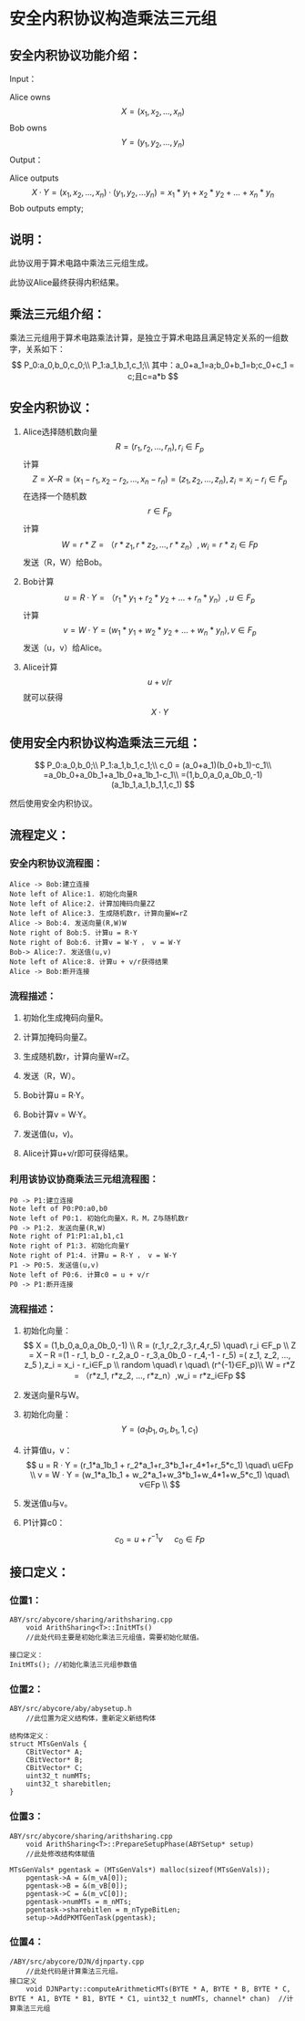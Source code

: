 # **安全内积协议构造乘法三元组**

## 安全内积协议功能介绍：

Input：

Alice owns
$$
X =(x_1,x_2 , …, x_n)
$$
Bob owns
$$
Y = (y_1, y_2, …, y_n)
$$
Output：

Alice outputs 
$$
X · Y = ( x_1,x_2,...,x_n ) · ( y_1,y_2,...y_n ) = x_1*y_1 + x_2*y_2 + ...+ x_n*y_n
$$
Bob outputs empty;

 

## 说明：

此协议用于算术电路中乘法三元组生成。

此协议Alice最终获得内积结果。



## 乘法三元组介绍：

乘法三元组用于算术电路乘法计算，是独立于算术电路且满足特定关系的一组数字，关系如下：
$$
P_0:a_0,b_0,c_0;\\
P_1:a_1,b_1,c_1;\\
其中：a_0+a_1=a;b_0+b_1=b;c_0+c_1 = c;且c=a*b
$$




## 安全内积协议：

1.  Alice选择随机数向量 
   $$
   R=(r_1, r_2, …, r_n ),r_i∈F_p
   $$
   计算
   $$
   Z = X – R =(x_1 - r_1, x_2 - r_2,...,x_n - r_n) =( z_1, z_2, …, z_n ),z_i = x_i - r_i∈F_p
   $$
   在选择一个随机数
   $$
   r∈F_p
   $$
   计算
   $$
   W = r*Z = （r*z_1, r*z_2, …, r*z_n）,w_i = r*z_i∈Fp
   $$
   发送（R，W）给Bob。

2. Bob计算 
   $$
   u = R·Y = （r_1*y_1 + r_2*y_2 + … + r_n*y_n）, u∈F_p
   $$
   计算
   $$
   v = W·Y = (w_1*y_1 + w_2*y_2 + … + w_n*y_n), v∈F_p
   $$
   发送（u，v）给Alice。

3. Alice计算
   $$
   u+ v/r
   $$
   就可以获得
   $$
   X·Y
   $$
   



## 使用安全内积协议构造乘法三元组：

$$
P_0:a_0,b_0;\\
P_1:a_1,b_1,c_1;\\
c_0 = (a_0+a_1)(b_0+b_1)-c_1\\
    =a_0b_0+a_0b_1+a_1b_0+a_1b_1-c_1\\
    =(1,b_0,a_0,a_0b_0,-1)(a_1b_1,a_1,b_1,1,c_1)
$$



然后使用安全内积协议。



## 流程定义：

### 安全内积协议流程图：

```sequence
Alice -> Bob:建立连接
Note left of Alice:1. 初始化向量R
Note left of Alice:2. 计算加掩码向量ZZ
Note left of Alice:3. 生成随机数r，计算向量W=rZ
Alice -> Bob:4. 发送向量(R,W)W
Note right of Bob:5. 计算u = R·Y
Note right of Bob:6. 计算v = W·Y ， v = W·Y
Bob-> Alice:7. 发送值(u,v)
Note left of Alice:8. 计算u + v/r获得结果
Alice -> Bob:断开连接
```

### 流程描述：

1. 初始化生成掩码向量R。

2. 计算加掩码向量Z。

3. 生成随机数r，计算向量W=rZ。

4. 发送（R，W）。

5. Bob计算u = R·Y。

6. Bob计算v = W·Y。

7. 发送值(u，v)。

8. Alice计算u+v/r即可获得结果。

   

### 利用该协议协商乘法三元组流程图：

```sequence
P0 -> P1:建立连接
Note left of P0:P0:a0,b0 
Note left of P0:1. 初始化向量X，R，M，Z与随机数r
P0 -> P1:2. 发送向量(R,W)
Note right of P1:P1:a1,b1,c1
Note right of P1:3. 初始化向量Y
Note right of P1:4. 计算u = R·Y ， v = W·Y
P1 -> P0:5. 发送值(u,v)
Note left of P0:6. 计算c0 = u + v/r
P0 -> P1:断开连接

```

### 流程描述：

1. 初始化向量：
   $$
   X = (1,b_0,a_0,a_0b_0,-1) \\
   R = (r_1,r_2,r_3,r_4,r_5) \quad\ r_i ∈F_p \\
   Z = X – R =(1 - r_1, b_0 - r_2,a_0 - r_3,a_0b_0 - r_4,-1 - r_5) =( z_1, z_2, …, z_5 ),z_i = x_i - r_i∈F_p \\
   random \quad\ r \quad\ (r^{-1}∈F_p)\\
   W = r*Z = （r*z_1, r*z_2, …, r*z_n）,w_i = r*z_i∈Fp
   $$
   
   
2. 发送向量R与W。

3. 初始化向量：
   $$
   Y = (a_1b_1,a_1,b_1,1,c_1)
   $$
   
4. 计算值u，v：
   $$
   u = R · Y = (r_1*a_1b_1 + r_2*a_1+r_3*b_1+r_4*1+r_5*c_1) \quad\ u∈Fp \\
   v = W · Y = (w_1*a_1b_1 + w_2*a_1+w_3*b_1+w_4*1+w_5*c_1) \quad\ v∈Fp \\
   $$
   
5. 发送值u与v。

6. P1计算c0：
   $$
   c_0 = u + r^{-1}v \quad\ c_0∈Fp
   $$
   





## 接口定义：

### 位置1：

```
ABY/src/abycore/sharing/arithsharing.cpp
	void ArithSharing<T>::InitMTs() 
	//此处代码主要是初始化乘法三元组值，需要初始化赋值。

接口定义：
InitMTs(); //初始化乘法三元组参数值
```

### 位置2：

```
ABY/src/abycore/aby/abysetup.h
	//此位置为定义结构体，重新定义新结构体

结构体定义：
struct MTsGenVals {
	CBitVector* A;
	CBitVector* B;
	CBitVector* C;
	uint32_t numMTs;
	uint32_t sharebitlen;
}
```

### 位置3：

```
ABY/src/abycore/sharing/arithsharing.cpp
	void ArithSharing<T>::PrepareSetupPhase(ABYSetup* setup)
	//此处修改结构体赋值

MTsGenVals* pgentask = (MTsGenVals*) malloc(sizeof(MTsGenVals));
	pgentask->A = &(m_vA[0]);
	pgentask->B = &(m_vB[0]);
	pgentask->C = &(m_vC[0]);
	pgentask->numMTs = m_nMTs;
	pgentask->sharebitlen = m_nTypeBitLen;
	setup->AddPKMTGenTask(pgentask);
```

### 位置4：

```
/ABY/src/abycore/DJN/djnparty.cpp
	//此处代码是计算乘法三元组。
接口定义
	void DJNParty::computeArithmeticMTs(BYTE * A, BYTE * B, BYTE * C, BYTE * A1, BYTE * B1, BYTE * C1, uint32_t numMTs, channel* chan)  //计算乘法三元组
```



